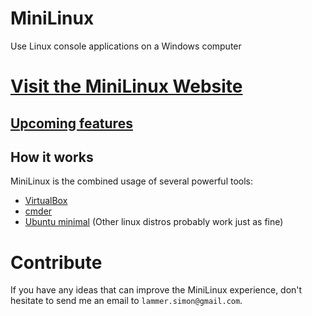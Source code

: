 # MiniLinux
Use Linux console applications on a Windows computer

# [Visit the MiniLinux Website](https://simonlammer.github.io/MiniLinux/)

## [Upcoming features](https://trello.com/b/04e45Mvs/minilinux)

## How it works
MiniLinux is the combined usage of several powerful tools:
* [VirtualBox](https://www.virtualbox.org/)
* [cmder](http://cmder.net/)
* [Ubuntu minimal](https://help.ubuntu.com/community/Installation/MinimalCD) (Other linux distros probably work just as fine)

# Contribute
If you have any ideas that can improve the MiniLinux experience, don't hesitate to send me an email to ```lammer.simon@gmail.com```.
